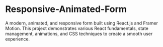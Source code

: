 # Responsive-Animated-Form
A modern, animated, and responsive form built using React.js and Framer Motion. This project demonstrates various React fundamentals, state management, animations, and CSS techniques to create a smooth user experience.
